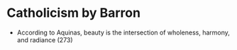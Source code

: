 
# Catholicism by Barron

* According to Aquinas, beauty is the intersection of wholeness, harmony, and radiance (273)


